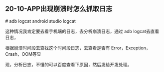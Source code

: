 ## 20-10-APP出现崩溃时怎么抓取日志

\# adb logcat android studio logcat

这种情况我肯定要去看手机端的日志，去分析崩溃日志，通过 adb logcat去直看日志，

根据崩溃时间段去查找这个时间段日志，去查看是否有 Error，Exception，Crash，OOM等显

现，分析日志，不懂的可以百度查看下原因，然后发给开发处理。
